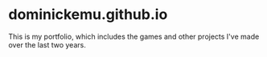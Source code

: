 # dominickemu.github.io

This is my portfolio, which includes the games and other projects I've made over the last two years.
